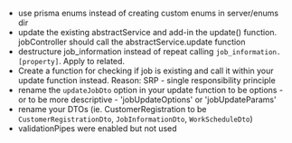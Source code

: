 - use prisma enums instead of creating custom enums in server/enums dir
- update the existing abstractService and add-in the update() function. jobController should call the abstractService.update function
- destructure job_information instead of repeat calling `job_information.[property]`. Apply to related.
- Create a function for checking if job is existing and call it within your update function instead.
	Reason: SRP - single responsibility principle
- rename the `updateJobDto` option in your update function to be options - or to be more descriptive - 'jobUpdateOptions' or 'jobUpdateParams'
- rename your DTOs (ie. CustomerRegistration to be `CustomerRegistrationDto`, `JobInformationDto`, `WorkScheduleDto`)
- validationPipes were enabled but not used
